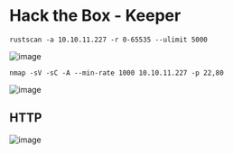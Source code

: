 # Hack the Box - Keeper

```
rustscan -a 10.10.11.227 -r 0-65535 --ulimit 5000 
```
![image](https://github.com/karanshergill/Hack-the-Box/assets/83878909/66939215-b494-486c-91cf-c24c5845167d)

```
nmap -sV -sC -A --min-rate 1000 10.10.11.227 -p 22,80
```
![image](https://github.com/karanshergill/Hack-the-Box/assets/83878909/d9b95b35-fff7-471f-9257-09aa865cc3f9)

## HTTP
![image](https://github.com/karanshergill/Hack-the-Box/assets/83878909/f306fea0-644b-4415-b2d4-d5a5041ce776)

